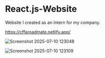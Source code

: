 # React.js-Website
Website I created as an Intern for my company.

https://cffaroadmate.netlify.app/


![Screenshot 2025-07-10 123048](https://github.com/user-attachments/assets/9d6bac46-e8ce-4417-940f-e5133c3edfd7)

![Screenshot 2025-07-10 123109](https://github.com/user-attachments/assets/79088702-4f5f-4cf7-8e48-3e16b7882f53)
